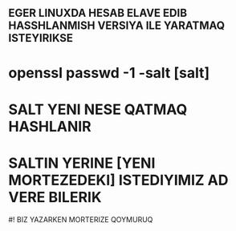 ## EGER LINUXDA HESAB ELAVE EDIB HASSHLANMISH VERSIYA ILE YARATMAQ ISTEYIRIKSE 


# openssl passwd -1 -salt [salt]   


# SALT YENI NESE QATMAQ HASHLANIR
# SALTIN YERINE [YENI MORTEZEDEKI] ISTEDIYIMIZ AD VERE BILERIK
#! BIZ YAZARKEN MORTERIZE QOYMURUQ
